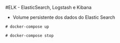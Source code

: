 #ELK - ElasticSearch, Logstash e Kibana

* Volume persistente dos dados do Elastic Search

``` # docker-compose up ```

``` # docker-compose stop ```
